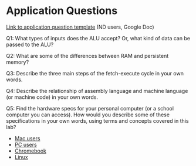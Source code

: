 # Application Questions

[Link to application question template](https://docs.google.com/document/d/1SpHmyZkN7b5wmtY0n8y5jI6JxBanZXg8UVZOoNPIv_o/copy) (ND users, Google Doc)

Q1: What types of inputs does the ALU accept? Or, what kind of data can be passed to the ALU?

Q2: What are some of the differences between RAM and persistent memory?

Q3: Describe the three main steps of the fetch-execute cycle in your own words.

Q4: Describe the relationship of assembly language and machine language (or machine code) in your own words.

Q5: Find the hardware specs for your personal computer (or a school computer you can access). How would you describe some of these specifications in your own words, using terms and concepts covered in this lab?
- [Mac users](https://support.apple.com/guide/system-information/get-system-information-syspr35536/mac)
- [PC users](https://www.lifewire.com/how-to-get-your-computer-specs-3506998)
- [Chromebook](https://www.lifewire.com/how-to-check-chromebook-specs-hardware-4782658)
- [Linux](https://www.makeuseof.com/check-system-details-and-hardware-information-on-linux/)